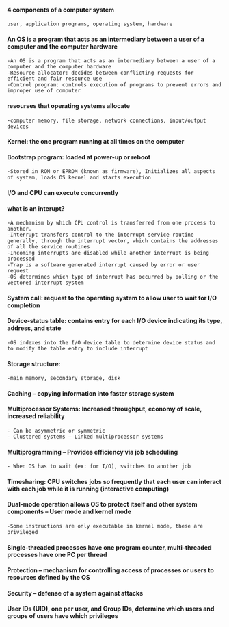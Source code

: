 
#### 4 components of a computer system
	user, application programs, operating system, hardware

#### An OS is a program that acts as an intermediary between a user of a computer and the computer hardware
	-An OS is a program that acts as an intermediary between a user of a computer and the computer hardware
	-Resource allocator: decides between conflicting requests for efficient and fair resource use
	-Control program: controls execution of programs to prevent errors and improper use of computer

#### resourses that operating systems allocate
	-computer memory, file storage, network connections, input/output devices

#### Kernel: the one program running at all times on the computer

#### Bootstrap program: loaded at power-up or reboot
	-Stored in ROM or EPROM (known as firmware), Initializes all aspects of system, loads OS kernel and starts execution

#### I/O and CPU can execute concurrently

#### what is an interupt?
	-A mechanism by which CPU control is transferred from one process to another.
	-Interrupt transfers control to the interrupt service routine generally, through the interrupt vector, which contains the addresses of all the service routines
	-Incoming interrupts are disabled while another interrupt is being processed
	-Trap is a software generated interrupt caused by error or user request
	-OS determines which type of interrupt has occurred by polling or the vectored interrupt system

#### System call: request to the operating system to allow user to wait for I/O completion

#### Device-status table: contains entry for each I/O device indicating its type, address, and state
	-OS indexes into the I/O device table to determine device status and to modify the table entry to include interrupt

#### Storage structure:
	-main memory, secondary storage, disk

#### Caching – copying information into faster storage system

#### Multiprocessor Systems: Increased throughput, economy of scale, increased reliability
	- Can be asymmetric or symmetric
	- Clustered systems – Linked multiprocessor systems

#### Multiprogramming – Provides efficiency via job scheduling
	- When OS has to wait (ex: for I/O), switches to another job

#### Timesharing: CPU switches jobs so frequently that each user can interact with each job while it is running (interactive computing)

#### Dual-mode operation allows OS to protect itself and other system components – User mode and kernel mode
	-Some instructions are only executable in kernel mode, these are privileged

#### Single-threaded processes have one program counter, multi-threaded processes have one PC per thread

#### Protection – mechanism for controlling access of processes or users to resources defined by the OS

#### Security – defense of a system against attacks

#### User IDs (UID), one per user, and Group IDs, determine which users and groups of users have which privileges

